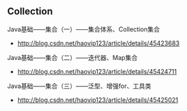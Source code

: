 ## Collection

Java基础——集合（一）——集合体系、Collection集合
- http://blog.csdn.net/haovip123/article/details/45423683

Java基础——集合（二）——迭代器、Map集合
- http://blog.csdn.net/haovip123/article/details/45424711

Java基础——集合（三）——泛型、增强for、工具类
- http://blog.csdn.net/haovip123/article/details/45425021

